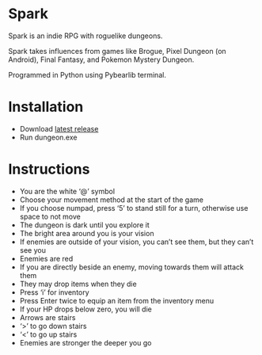 Spark
=====

Spark is an indie RPG with roguelike dungeons.

Spark takes influences from games like Brogue, Pixel Dungeon (on Android), Final Fantasy, and Pokemon Mystery Dungeon.

Programmed in Python using Pybearlib terminal.

Installation
============

-   Download [latest release](https://github.com/bretsky/Spark/releases)
-   Run dungeon.exe

Instructions
============

-   You are the white ‘@’ symbol
-   Choose your movement method at the start of the game
-   If you choose numpad, press ‘5’ to stand still for a turn, otherwise use space to not move
-   The dungeon is dark until you explore it
-   The bright area around you is your vision
-   If enemies are outside of your vision, you can’t see them, but they can’t see you
-   Enemies are red
-   If you are directly beside an enemy, moving towards them will attack them
-   They may drop items when they die
-   Press ‘i’ for inventory
-   Press Enter twice to equip an item from the inventory menu
-   If your HP drops below zero, you will die
-   Arrows are stairs
-   ‘&gt;’ to go down stairs
-   ‘&lt;’ to go up stairs
-   Enemies are stronger the deeper you go
